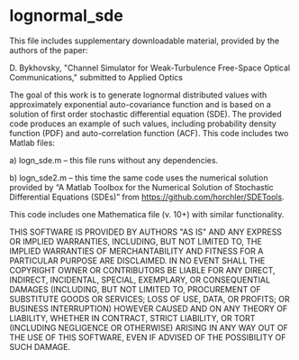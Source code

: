 # lognormal_sde
This file includes supplementary downloadable material, provided by the authors of the paper:

D. Bykhovsky, "Channel Simulator for Weak-Turbulence Free-Space Optical Communications," submitted to Applied Optics

The goal of this work is to generate lognormal distributed values with approximately exponential auto-covariance function and is based on a solution of first order stochastic differential equation (SDE). The provided code produces an example of such values, including probability density function (PDF) and auto-correlation function (ACF).
This code includes two Matlab files:

a) logn_sde.m – this file runs without any dependencies.

b) logn_sde2.m – this time the same code uses the numerical solution provided by “A Matlab Toolbox for the Numerical Solution of Stochastic Differential Equations (SDEs)” from https://github.com/horchler/SDETools.

This code includes one Mathematica file (v. 10+) with similar functionality.

THIS SOFTWARE IS PROVIDED BY AUTHORS "AS IS" AND ANY EXPRESS OR IMPLIED WARRANTIES, INCLUDING, BUT NOT LIMITED TO, THE IMPLIED WARRANTIES OF MERCHANTABILITY AND FITNESS FOR A PARTICULAR PURPOSE ARE DISCLAIMED. IN NO EVENT SHALL THE COPYRIGHT OWNER OR CONTRIBUTORS BE LIABLE FOR ANY DIRECT, INDIRECT, INCIDENTAL, SPECIAL, EXEMPLARY, OR CONSEQUENTIAL DAMAGES (INCLUDING, BUT NOT LIMITED TO, PROCUREMENT OF SUBSTITUTE GOODS OR SERVICES; LOSS OF USE, DATA, OR PROFITS; OR BUSINESS INTERRUPTION) HOWEVER CAUSED AND ON ANY THEORY OF LIABILITY, WHETHER IN CONTRACT, STRICT LIABILITY, OR TORT (INCLUDING NEGLIGENCE OR OTHERWISE) ARISING IN ANY WAY OUT OF THE USE OF THIS SOFTWARE, EVEN IF ADVISED OF THE POSSIBILITY OF SUCH DAMAGE.

